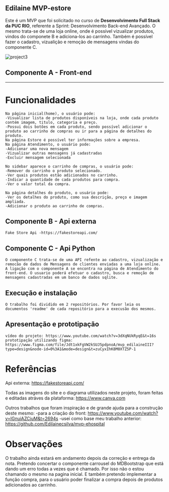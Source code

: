 ## Edilaine MVP-estore

Este é um MVP que foi solicitado no curso de **Desenvolvimento Full Stack da PUC RIO**, referente a Sprint: Desenvolvimento Back-end Avançado.
O mesmo trata-se de uma loja online, onde é possível vizualizar produtos, vindos do componete B e adiciona-los ao carrinho. Também é possível fazer o cadastro, vizualição e remoção de mensagens vindas do componente C.

![project3](https://github.com/Edilainecsilva/mvp_edilaineIII/assets/112878712/9e696b2a-7d94-459d-871e-cda563a0aa38)



## Componente A - Front-end

 ---
 # Funcionalidades
    Na página inicial(home), o usuário pode:
    -Visualizar lista de produtos disponíveis na loja, onde cada produto contém imagem, titulo, categoria e preço.
    -Possui dois botões em cada produto, sendo possível adicionar o produto ao carrinho de compras ou ir para a página de detalhes do produto.
    Na página Estore é possível ter informações sobre a empresa.
    Na página Atendimento, o usuário pode:
    -Adicionar uma nova mensagem
    -Vizualizar outras mensagens já cadastradas
    -Excluir mensagem selecionada

    No sidebar aparece o carrinho de compras, o usuário pode:
    -Remover do carrinho o produto selecionado.
    -Ver quais produtos estão adicionados no carrinho.
    -Indicar a quantidade de cada produtos para compra.
    -Ver o valor total da compra.

    Na página detalhes do produto, o usuário pode:
    -Ver os detalhes do produto, como sua descrição, preço e imagem ampliada.
    -Adicionar o produto ao carrinho de compras.


## Componente B - Api externa
    Fake Store Api -https://fakestoreapi.com/


## Componente C - Api Python

    O componente C trata-se de uma API refente ao cadastro, vizualização e remocão de dados de Mensagens de clientes enviadas a uma loja online.
    A ligação com o componente A se encontra na página de Atendimento do front-end. O usuario poderá efetuar o cadastro, busca e remoção de mensagens cadastradas em um banco de dados sqlite. 


## Execução e instalação
    O trabalho foi dividido em 2 repositórios. Por favor leia os documentos 'readme' de cada repositório para a execusão dos mesmos.

## Apresentação e prototipação
    vídeo do projeto: https://www.youtube.com/watch?v=3dXqNUkRyqE&t=16s
    prototipação utilizando figma: https://www.figma.com/file/Jdt1xkFgVW2kSUJ5pdpnoA/mvp_edilaineIII?type=design&node-id=0%3A1&mode=design&t=zuCyxIhK8M0XTZ5P-1

# Referências
Api externa: https://fakestoreapi.com/

Todas as imagens do site e o diagrama utilizados neste projeto, foram feitas e editadas atráves da plataforma: https://www.canva.com

Outros trabalhos que foram inspiração e de grande ajuda para a construção deste mesmo:
-para a criação do front: https://www.youtube.com/watch?v=lGnuiAZCjuM&t=2694s
-usei como base meu trabalho anterior: https://github.com/Edilainecsilva/mvp-ehospital

# Observações
O trabalho ainda estará em andamento depois da correção e entrega da nota. Pretendo concertar o componente carrousel do MDBootstrap que está dando um erro todas a vezes que é chamado. Por isso não o estou chamando o mesmo na pagina inicial. E também pretendo implementar a função compra, para o usuário poder finalizar a compra depois de produtos adicionados ao carrinho.

